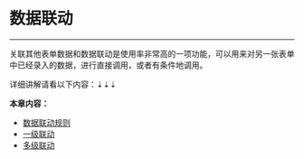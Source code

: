 # 数据联动
***
关联其他表单数据和数据联动是使用率非常高的一项功能，可以用来对另一张表单中已经录入的数据，进行直接调用，或者有条件地调用。   

详细讲解请看以下内容：⇣⇣⇣   

**本章内容：**   

* [数据联动规则][数据联动规则]   
* [一级联动][一级联动]   
* [多级联动][多级联动]   

[数据联动规则]:.\数据联动规则.html
[一级联动]:.\一级联动.html
[多级联动]:.\多级联动.html